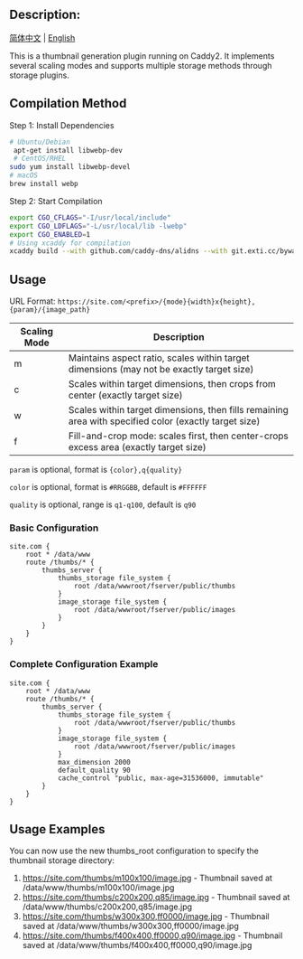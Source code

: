 ## Description:

[简体中文](./README_CN.md) | [English](./README.md)


This is a thumbnail generation plugin running on Caddy2. It implements several scaling modes and supports multiple storage methods through storage plugins.


## Compilation Method

Step 1: Install Dependencies

```bash
# Ubuntu/Debian
 apt-get install libwebp-dev    
 # CentOS/RHEL   
sudo yum install libwebp-devel    
# macOS   
brew install webp   
```
Step 2: Start Compilation

```bash
export CGO_CFLAGS="-I/usr/local/include"
export CGO_LDFLAGS="-L/usr/local/lib -lwebp"
export CGO_ENABLED=1
# Using xcaddy for compilation
xcaddy build --with github.com/caddy-dns/alidns --with git.exti.cc/bywayboy/caddy-thumbs=./caddy-thumbs   
```

## Usage

URL Format: `https://site.com/<prefix>/{mode}{width}x{height},{param}/{image_path}`

| Scaling Mode | Description |
|-------|-------|
| m | Maintains aspect ratio, scales within target dimensions (may not be exactly target size) |
| c | Scales within target dimensions, then crops from center (exactly target size) |
| w | Scales within target dimensions, then fills remaining area with specified color (exactly target size) |
| f | Fill-and-crop mode: scales first, then center-crops excess area (exactly target size) |

`param` is optional, format is `{color},q{quality}`

`color` is optional, format is `#RRGGBB`, default is `#FFFFFF`

`quality` is optional, range is `q1-q100`, default is `q90`



### Basic Configuration
```caddyfile
site.com {
    root * /data/www
    route /thumbs/* {
        thumbs_server {
            thumbs_storage file_system {
                root /data/wwwroot/fserver/public/thumbs
            }
            image_storage file_system {
                root /data/wwwroot/fserver/public/images
            }
        }
    }
}
```

### Complete Configuration Example

```caddyfile
site.com {
    root * /data/www
    route /thumbs/* {
        thumbs_server {
            thumbs_storage file_system {
                root /data/wwwroot/fserver/public/thumbs
            }
            image_storage file_system {
                root /data/wwwroot/fserver/public/images
            }
            max_dimension 2000
            default_quality 90
            cache_control "public, max-age=31536000, immutable"
        }
    }
}
```

## Usage Examples

You can now use the new thumbs_root configuration to specify the thumbnail storage directory:

1. https://site.com/thumbs/m100x100/image.jpg - Thumbnail saved at /data/www/thumbs/m100x100/image.jpg
2. https://site.com/thumbs/c200x200,q85/image.jpg - Thumbnail saved at /data/www/thumbs/c200x200,q85/image.jpg
3. https://site.com/thumbs/w300x300,ff0000/image.jpg - Thumbnail saved at /data/www/thumbs/w300x300,ff0000/image.jpg
4. https://site.com/thumbs/f400x400,ff0000,q90/image.jpg - Thumbnail saved at /data/www/thumbs/f400x400,ff0000,q90/image.jpg

